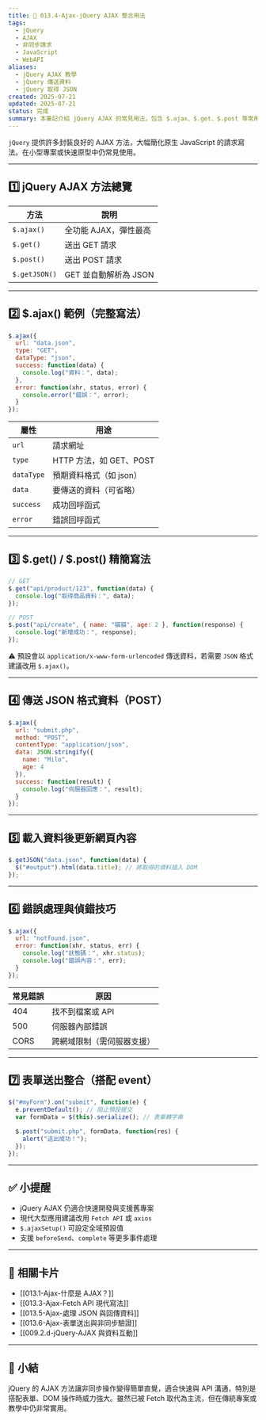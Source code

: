 ```yaml
---
title: 🔗 013.4-Ajax-jQuery AJAX 整合用法
tags:
  - jQuery
  - AJAX
  - 非同步請求
  - JavaScript
  - WebAPI
aliases:
  - jQuery AJAX 教學
  - jQuery 傳送資料
  - jQuery 取得 JSON
created: 2025-07-21
updated: 2025-07-21
status: 完成
summary: 本筆記介紹 jQuery AJAX 的常見用法，包含 $.ajax、$.get、$.post 等常用方法，以及與 JSON、API 的整合。適用於簡化非同步請求與前端資料互動。
---
```


`jQuery` 提供許多封裝良好的 AJAX 方法，大幅簡化原生 JavaScript 的請求寫法。在小型專案或快速原型中仍常見使用。

---

## 1️⃣ jQuery AJAX 方法總覽

| 方法        | 說明 |
|-------------|------|
| `$.ajax()`  | 全功能 AJAX，彈性最高 |
| `$.get()`   | 送出 GET 請求 |
| `$.post()`  | 送出 POST 請求 |
| `$.getJSON()` | GET 並自動解析為 JSON |

---

## 2️⃣ $.ajax() 範例（完整寫法）

```js
$.ajax({
  url: "data.json",
  type: "GET",
  dataType: "json",
  success: function(data) {
    console.log("資料：", data);
  },
  error: function(xhr, status, error) {
    console.error("錯誤：", error);
  }
});
```

|屬性|用途|
|---|---|
|`url`|請求網址|
|`type`|HTTP 方法，如 GET、POST|
|`dataType`|預期資料格式（如 json）|
|`data`|要傳送的資料（可省略）|
|`success`|成功回呼函式|
|`error`|錯誤回呼函式|

---
## 3️⃣ $.get() / $.post() 精簡寫法

```javascript
// GET
$.get("api/product/123", function(data) {
  console.log("取得商品資料：", data);
});

// POST
$.post("api/create", { name: "貓貓", age: 2 }, function(response) {
  console.log("新增成功：", response);
});
```

⚠️ 預設會以 `application/x-www-form-urlencoded` 傳送資料，若需要 `JSON` 格式建議改用 `$.ajax()`。

---
## 4️⃣ 傳送 JSON 格式資料（POST）

```javascript
$.ajax({
  url: "submit.php",
  method: "POST",
  contentType: "application/json",
  data: JSON.stringify({
    name: "Milo",
    age: 4
  }),
  success: function(result) {
    console.log("伺服器回應：", result);
  }
});
```

---
## 5️⃣ 載入資料後更新網頁內容

```javascript
$.getJSON("data.json", function(data) {
  $("#output").html(data.title); // 將取得的資料插入 DOM
});
```

---
## 6️⃣ 錯誤處理與偵錯技巧

```javascript
$.ajax({
  url: "notfound.json",
  error: function(xhr, status, err) {
    console.log("狀態碼：", xhr.status);
    console.log("錯誤內容：", err);
  }
});
```

| 常見錯誤 | 原因            |
| ---- | ------------- |
| 404  | 找不到檔案或 API    |
| 500  | 伺服器內部錯誤       |
| CORS | 跨網域限制（需伺服器支援） |

---
## 7️⃣ 表單送出整合（搭配 event）

```javascript
$("#myForm").on("submit", function(e) {
  e.preventDefault(); // 阻止預設提交
  var formData = $(this).serialize(); // 表單轉字串

  $.post("submit.php", formData, function(res) {
    alert("送出成功！");
  });
});
```

---

## ✅ 小提醒
- jQuery AJAX 仍適合快速開發與支援舊專案
- 現代大型應用建議改用 `Fetch API` 或 `axios`
- `$.ajaxSetup()` 可設定全域預設值
- 支援 `beforeSend`、`complete` 等更多事件處理

---
## 🔗 相關卡片

- [[013.1-Ajax-什麼是 AJAX？]]
- [[013.3-Ajax-Fetch API 現代寫法]]
- [[013.5-Ajax-處理 JSON 與回傳資料]]
- [[013.6-Ajax-表單送出與非同步驗證]]
- [[009.2.d-jQuery-AJAX 與資料互動]]

---
## 📝 小結

jQuery 的 AJAX 方法讓非同步操作變得簡單直覺，適合快速與 API 溝通，特別是搭配表單、DOM 操作時威力強大。雖然已被 Fetch 取代為主流，但在傳統專案或教學中仍非常實用。